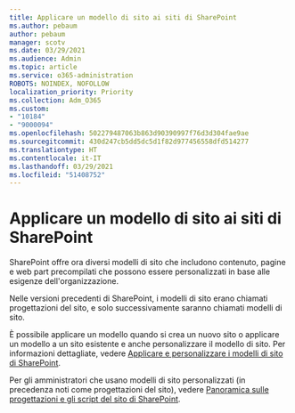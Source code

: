 ```yaml
---
title: Applicare un modello di sito ai siti di SharePoint
ms.author: pebaum
author: pebaum
manager: scotv
ms.date: 03/29/2021
ms.audience: Admin
ms.topic: article
ms.service: o365-administration
ROBOTS: NOINDEX, NOFOLLOW
localization_priority: Priority
ms.collection: Adm_O365
ms.custom:
- "10184"
- "9000094"
ms.openlocfilehash: 502279487063b863d90390997f76d3d304fae9ae
ms.sourcegitcommit: 430d247cb5dd5dc5d1f82d977456558dfd514277
ms.translationtype: HT
ms.contentlocale: it-IT
ms.lasthandoff: 03/29/2021
ms.locfileid: "51408752"
---
```

# <a name="apply-site-template-to-sharepoint-sites"></a>Applicare un modello di sito ai siti di SharePoint

SharePoint offre ora diversi modelli di sito che includono contenuto, pagine e web part precompilati che possono essere personalizzati in base alle esigenze dell'organizzazione. 

Nelle versioni precedenti di SharePoint, i modelli di sito erano chiamati progettazioni del sito, e solo successivamente saranno chiamati modelli di sito. 

È possibile applicare un modello quando si crea un nuovo sito o applicare un modello a un sito esistente e anche personalizzare il modello di sito. Per informazioni dettagliate, vedere [Applicare e personalizzare i modelli di sito di SharePoint](https://support.microsoft.com/office/39382463-0e45-4d1b-be27-0e96aeec8398).

Per gli amministratori che usano modelli di sito personalizzati (in precedenza noti come progettazioni del sito), vedere [Panoramica sulle progettazioni e gli script del sito di SharePoint](https://docs.microsoft.com/sharepoint/dev/declarative-customization/site-design-overview).
